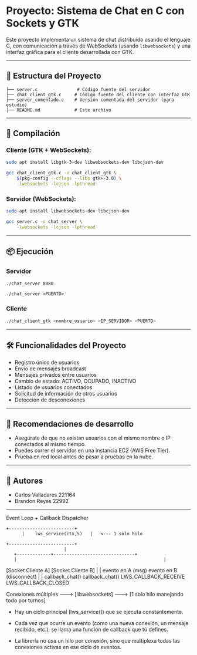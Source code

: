 # Proyecto: Sistema de Chat en C con Sockets y GTK

Este proyecto implementa un sistema de chat distribuido usando el lenguaje C, con comunicación a través de WebSockets (usando `libwebsockets`) y una interfaz gráfica para el cliente desarrollada con GTK.

---

## 🧩 Estructura del Proyecto

```
├── server.c               # Código fuente del servidor
├── chat_client_gtk.c     # Código fuente del cliente con interfaz GTK
├── server_comentado.c    # Versión comentada del servidor (para estudio)
├── README.md             # Este archivo
```

---

## 🚀 Compilación

### Cliente (GTK + WebSockets):

```bash
sudo apt install libgtk-3-dev libwebsockets-dev libcjson-dev

gcc chat_client_gtk.c -o chat_client_gtk \
    $(pkg-config --cflags --libs gtk+-3.0) \
    -lwebsockets -lcjson -lpthread
```

### Servidor (WebSockets):

```bash
sudo apt install libwebsockets-dev libcjson-dev

gcc server.c -o chat_server \
    -lwebsockets -lcjson -lpthread
```

---

## 📦 Ejecución

### Servidor

```bash
./chat_server 8080
```

```
./chat_server <PUERTO>
```

### Cliente

```bash
./chat_client_gtk <nombre_usuario> <IP_SERVIDOR> <PUERTO>
```

---

## 🛠️ Funcionalidades del Proyecto

- Registro único de usuarios
- Envío de mensajes broadcast
- Mensajes privados entre usuarios
- Cambio de estado: ACTIVO, OCUPADO, INACTIVO
- Listado de usuarios conectados
- Solicitud de información de otros usuarios
- Detección de desconexiones

---

## 🧪 Recomendaciones de desarrollo

- Asegúrate de que no existan usuarios con el mismo nombre o IP conectados al mismo tiempo.
- Puedes correr el servidor en una instancia EC2 (AWS Free Tier).
- Prueba en red local antes de pasar a pruebas en la nube.

---

## 👤 Autores

- Carlos Valladares 221164
- Brandon Reyes 22992

---



Event Loop + Callback Dispatcher


    +-------------------------+
          |    lws_service(ctx,5)   |   <--- 1 solo hilo

    +-------------------------+
                          |
       +-------------+-------------------------------+
       |                                                        |
[Socket Cliente A]                         [Socket Cliente B]
       |                                                        |
evento en A (msg)                   evento en B (disconnect)
       |                                                         |
callback_chat()                                    callback_chat()
 LWS_CALLBACK_RECEIVE       LWS_CALLBACK_CLOSED



Conexiones múltiples  --->  [libwebsockets]  --->  [1 solo hilo manejando todo por turnos]





* Hay un ciclo principal (lws_service()) que se ejecuta constantemente.
* Cada vez que ocurre un evento (como una nueva conexión, un mensaje recibido, etc.), se llama una función de callback que tú defines.

* La librería no usa un hilo por conexión, sino que multiplexa todas las conexiones activas en ese ciclo de eventos.
